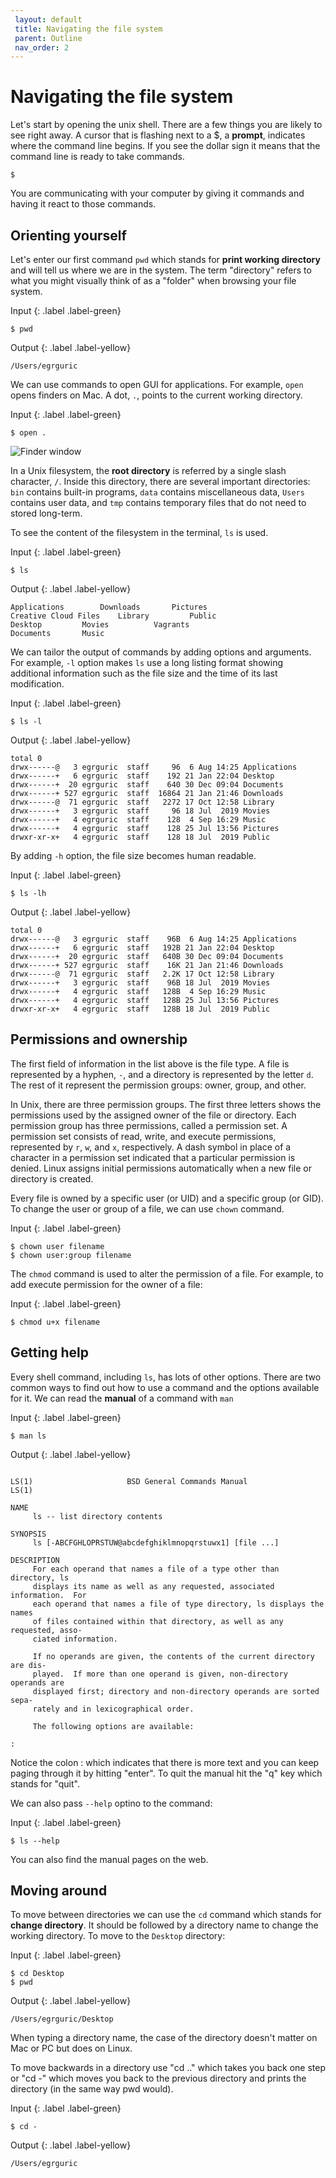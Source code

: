 ```yaml
---
 layout: default
 title: Navigating the file system
 parent: Outline
 nav_order: 2
---
```

# Navigating the file system

Let's start by opening the unix shell. There are a few things you are likely to see right away. A cursor that is flashing next to a $, a **prompt**, indicates where the command line begins. If you see the dollar sign it means that the command line is ready to take commands.

~~~
$
~~~

You are communicating with your computer by giving it commands and having it react to those commands.

## Orienting yourself

Let's enter our first command `pwd` which stands for **print working directory** and will tell us where we are in the system. The term "directory" refers to what you might visually think of as a "folder" when browsing your file system.

Input
{: .label .label-green}
~~~
$ pwd
~~~
Output
{: .label .label-yellow}
~~~
/Users/egrguric
~~~

We can use commands to open GUI for applications. For example, `open` opens finders on Mac. A dot, `.`, points to the current working directory. 

Input
{: .label .label-green}
~~~
$ open .
~~~

![Finder window](finder.png)

In a Unix filesystem, the **root directory** is referred by a single slash character, `/`. Inside this directory, there are several important directories: `bin` contains built-in programs, `data` contains miscellaneous data, `Users` contains user data, and `tmp` contains temporary files that do not need to stored long-term. 

To see the content of the filesystem in the terminal, `ls` is used.

Input
{: .label .label-green}
~~~
$ ls
~~~
Output
{: .label .label-yellow}
~~~
Applications		Downloads		Pictures
Creative Cloud Files	Library			Public
Desktop			Movies			Vagrants
Documents		Music
~~~

We can tailor the output of commands by adding options and arguments. For example, `-l` option makes `ls` use a long listing format showing additional information such as the file size and the time of its last modification. 

Input
{: .label .label-green}
~~~
$ ls -l
~~~
Output
{: .label .label-yellow}
~~~
total 0
drwx------@   3 egrguric  staff     96  6 Aug 14:25 Applications
drwx------+   6 egrguric  staff    192 21 Jan 22:04 Desktop
drwx------+  20 egrguric  staff    640 30 Dec 09:04 Documents
drwx------+ 527 egrguric  staff  16864 21 Jan 21:46 Downloads
drwx------@  71 egrguric  staff   2272 17 Oct 12:58 Library
drwx------+   3 egrguric  staff     96 18 Jul  2019 Movies
drwx------+   4 egrguric  staff    128  4 Sep 16:29 Music
drwx------+   4 egrguric  staff    128 25 Jul 13:56 Pictures
drwxr-xr-x+   4 egrguric  staff    128 18 Jul  2019 Public
~~~

By adding `-h` option, the file size becomes human readable.

Input
{: .label .label-green}
~~~
$ ls -lh
~~~
Output
{: .label .label-yellow}
~~~
total 0
drwx------@   3 egrguric  staff    96B  6 Aug 14:25 Applications
drwx------+   6 egrguric  staff   192B 21 Jan 22:04 Desktop
drwx------+  20 egrguric  staff   640B 30 Dec 09:04 Documents
drwx------+ 527 egrguric  staff    16K 21 Jan 21:46 Downloads
drwx------@  71 egrguric  staff   2.2K 17 Oct 12:58 Library
drwx------+   3 egrguric  staff    96B 18 Jul  2019 Movies
drwx------+   4 egrguric  staff   128B  4 Sep 16:29 Music
drwx------+   4 egrguric  staff   128B 25 Jul 13:56 Pictures
drwxr-xr-x+   4 egrguric  staff   128B 18 Jul  2019 Public

~~~

## Permissions and ownership

The first field of information in the list above is the file type. A file is represented by a hyphen, `-`, and a directory is represented by the letter `d`. The rest of it represent the permission groups: owner, group, and other.

In Unix, there are three permission groups. The first three letters shows the permissions used by the assigned owner of the file or directory. Each permission group has three permissions, called a permission set. A permission set consists of read, write, and execute permissions, represented by `r`, `w`, and `x`, respectively. A dash symbol in place of a character in a permission set indicated that a particular permission is denied. Linux assigns initial permissions automatically when a new file or directory is created. 

Every file is owned by a specific user (or UID) and a specific group (or GID). To change the user or group of a file, we can use `chown` command.

Input
{: .label .label-green}
~~~
$ chown user filename
$ chown user:group filename
~~~

The `chmod` command is used to alter the permission of a file. For example, to add execute permission for the owner of a file:

Input
{: .label .label-green}
~~~
$ chmod u+x filename
~~~

## Getting help

Every shell command, including `ls`, has lots of other options. There are two common ways to find out how to use a command and the options available for it. We can read the **manual** of a command with `man`

Input
{: .label .label-green}
~~~
$ man ls
~~~
Output
{: .label .label-yellow}
~~~

LS(1)                     BSD General Commands Manual                    LS(1)

NAME
     ls -- list directory contents

SYNOPSIS
     ls [-ABCFGHLOPRSTUW@abcdefghiklmnopqrstuwx1] [file ...]

DESCRIPTION
     For each operand that names a file of a type other than directory, ls
     displays its name as well as any requested, associated information.  For
     each operand that names a file of type directory, ls displays the names
     of files contained within that directory, as well as any requested, asso-
     ciated information.

     If no operands are given, the contents of the current directory are dis-
     played.  If more than one operand is given, non-directory operands are
     displayed first; directory and non-directory operands are sorted sepa-
     rately and in lexicographical order.

     The following options are available:

:
~~~
Notice the colon : which indicates that there is more text and you can keep paging through it by hitting "enter". To quit the manual hit the "q" key which stands for "quit".

We can also pass `--help` optino to the command:

Input
{: .label .label-green}
~~~
$ ls --help
~~~

You can also find the manual pages on the web. 

## Moving around

To move between directories we can use the `cd` command which stands for **change directory**. It should be followed by a directory name to change the working directory. To move to the `Desktop` directory:

Input
{: .label .label-green}
~~~
$ cd Desktop
$ pwd
~~~
Output
{: .label .label-yellow}
~~~
/Users/egrguric/Desktop
~~~

When typing a directory name, the case of the directory doesn't matter on Mac or PC but does on Linux.

To move backwards in a directory use "cd .." which takes you back one step or "cd -" which moves you back to the previous directory and prints the directory (in the same way pwd would). 

Input
{: .label .label-green}
~~~
$ cd -
~~~
Output
{: .label .label-yellow}
~~~
/Users/egrguric
~~~
